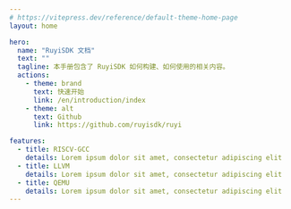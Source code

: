 ```yaml
---
# https://vitepress.dev/reference/default-theme-home-page
layout: home

hero:
  name: "RuyiSDK 文档"
  text: ""
  tagline: 本手册包含了 RuyiSDK 如何构建、如何使用的相关内容。
  actions:
    - theme: brand
      text: 快速开始
      link: /en/introduction/index
    - theme: alt
      text: Github
      link: https://github.com/ruyisdk/ruyi

features:
  - title: RISCV-GCC
    details: Lorem ipsum dolor sit amet, consectetur adipiscing elit
  - title: LLVM
    details: Lorem ipsum dolor sit amet, consectetur adipiscing elit
  - title: QEMU
    details: Lorem ipsum dolor sit amet, consectetur adipiscing elit
---
```

